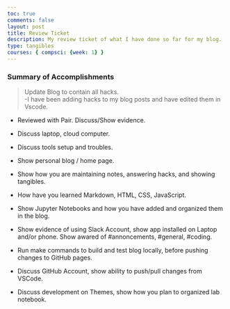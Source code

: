 ```yaml
---
toc: true
comments: false
layout: post
title: Review Ticket
description: My review ticket of what I have done so far for my blog.
type: tangibles
courses: { compsci: {week: 1} }
---
```


### Summary of Accomplishments
> Update Blog to contain all hacks.  
-I have been adding hacks to my blog posts and have edited them in Vscode.
- Reviewed with Pair.  Discuss/Show evidence.

- Discuss laptop, cloud computer.
- Discuss tools setup and troubles.
- Show personal blog / home page.
- Show how you are maintaining notes, answering hacks, and showing tangibles.  
- How have you learned Markdown, HTML, CSS, JavaScript.
- Show Jupyter Notebooks and how you have added and organized them in the blog.
- Show evidence of using Slack Account, show app installed on Laptop and/or phone.  Show awared of #annoncements, #general, #coding.
- Run make commands to build and test blog locally, before pushing changes to GitHub pages.
- Discuss GitHub Account, show ability to push/pull changes from VSCode.
- Discuss development on Themes, show how you plan to organized lab notebook.